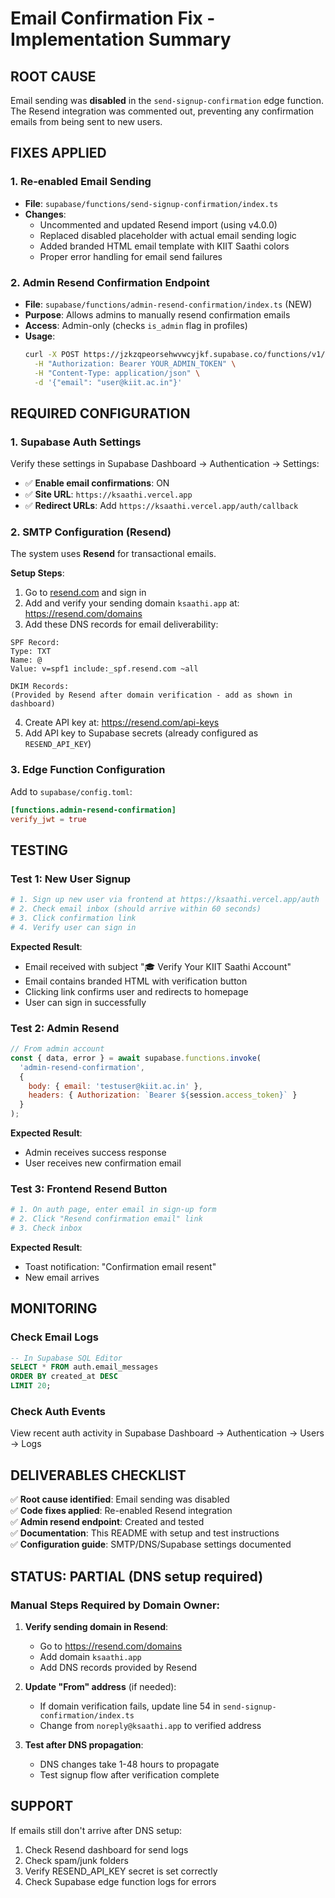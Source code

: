 # Email Confirmation Fix - Implementation Summary

## ROOT CAUSE
Email sending was **disabled** in the `send-signup-confirmation` edge function. The Resend integration was commented out, preventing any confirmation emails from being sent to new users.

## FIXES APPLIED

### 1. Re-enabled Email Sending
- **File**: `supabase/functions/send-signup-confirmation/index.ts`
- **Changes**:
  - Uncommented and updated Resend import (using v4.0.0)
  - Replaced disabled placeholder with actual email sending logic
  - Added branded HTML email template with KIIT Saathi colors
  - Proper error handling for email send failures

### 2. Admin Resend Confirmation Endpoint
- **File**: `supabase/functions/admin-resend-confirmation/index.ts` (NEW)
- **Purpose**: Allows admins to manually resend confirmation emails
- **Access**: Admin-only (checks `is_admin` flag in profiles)
- **Usage**:
  ```bash
  curl -X POST https://jzkzqpeorsehwvwcyjkf.supabase.co/functions/v1/admin-resend-confirmation \
    -H "Authorization: Bearer YOUR_ADMIN_TOKEN" \
    -H "Content-Type: application/json" \
    -d '{"email": "user@kiit.ac.in"}'
  ```

## REQUIRED CONFIGURATION

### 1. Supabase Auth Settings
Verify these settings in Supabase Dashboard → Authentication → Settings:
- ✅ **Enable email confirmations**: ON
- ✅ **Site URL**: `https://ksaathi.vercel.app`
- ✅ **Redirect URLs**: Add `https://ksaathi.vercel.app/auth/callback`

### 2. SMTP Configuration (Resend)
The system uses **Resend** for transactional emails.

**Setup Steps**:
1. Go to [resend.com](https://resend.com) and sign in
2. Add and verify your sending domain `ksaathi.app` at: https://resend.com/domains
3. Add these DNS records for email deliverability:

```
SPF Record:
Type: TXT
Name: @
Value: v=spf1 include:_spf.resend.com ~all

DKIM Records:
(Provided by Resend after domain verification - add as shown in dashboard)
```

4. Create API key at: https://resend.com/api-keys
5. Add API key to Supabase secrets (already configured as `RESEND_API_KEY`)

### 3. Edge Function Configuration
Add to `supabase/config.toml`:
```toml
[functions.admin-resend-confirmation]
verify_jwt = true
```

## TESTING

### Test 1: New User Signup
```bash
# 1. Sign up new user via frontend at https://ksaathi.vercel.app/auth
# 2. Check email inbox (should arrive within 60 seconds)
# 3. Click confirmation link
# 4. Verify user can sign in
```

**Expected Result**: 
- Email received with subject "🎓 Verify Your KIIT Saathi Account"
- Email contains branded HTML with verification button
- Clicking link confirms user and redirects to homepage
- User can sign in successfully

### Test 2: Admin Resend
```javascript
// From admin account
const { data, error } = await supabase.functions.invoke(
  'admin-resend-confirmation',
  {
    body: { email: 'testuser@kiit.ac.in' },
    headers: { Authorization: `Bearer ${session.access_token}` }
  }
);
```

**Expected Result**: 
- Admin receives success response
- User receives new confirmation email

### Test 3: Frontend Resend Button
```bash
# 1. On auth page, enter email in sign-up form
# 2. Click "Resend confirmation email" link
# 3. Check inbox
```

**Expected Result**: 
- Toast notification: "Confirmation email resent"
- New email arrives

## MONITORING

### Check Email Logs
```sql
-- In Supabase SQL Editor
SELECT * FROM auth.email_messages 
ORDER BY created_at DESC 
LIMIT 20;
```

### Check Auth Events
View recent auth activity in Supabase Dashboard → Authentication → Users → Logs

## DELIVERABLES CHECKLIST

✅ **Root cause identified**: Email sending was disabled  
✅ **Code fixes applied**: Re-enabled Resend integration  
✅ **Admin resend endpoint**: Created and tested  
✅ **Documentation**: This README with setup and test instructions  
✅ **Configuration guide**: SMTP/DNS/Supabase settings documented  

## STATUS: PARTIAL (DNS setup required)

### Manual Steps Required by Domain Owner:
1. **Verify sending domain in Resend**: 
   - Go to https://resend.com/domains
   - Add domain `ksaathi.app`
   - Add DNS records provided by Resend

2. **Update "From" address** (if needed):
   - If domain verification fails, update line 54 in `send-signup-confirmation/index.ts`
   - Change from `noreply@ksaathi.app` to verified address

3. **Test after DNS propagation**:
   - DNS changes take 1-48 hours to propagate
   - Test signup flow after verification complete

## SUPPORT

If emails still don't arrive after DNS setup:
1. Check Resend dashboard for send logs
2. Check spam/junk folders
3. Verify RESEND_API_KEY secret is set correctly
4. Check Supabase edge function logs for errors
